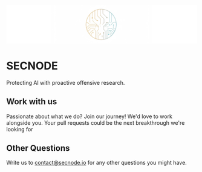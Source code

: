 ![SECNODE](https://raw.githubusercontent.com/vishnurajkv/public-images/refs/heads/main/banner2.png)

# SECNODE
Protecting AI with proactive offensive research.


## Work with us

Passionate about what we do? Join our journey! We'd love to work alongside you. Your pull requests could be the next breakthrough we're looking for 


## Other Questions
Write us to [contact@secnode.io](mailto:contact@secnode.io) for any other questions you might have.
